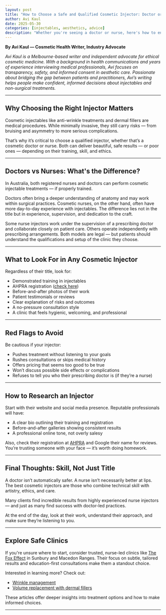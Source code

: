 ```yaml
---
layout: post
title: "How to Choose a Safe and Qualified Cosmetic Injector: Doctor or Nurse?"
author: Avi Kaul
date: 2025-05-30
categories: [injectables, aesthetics, advice]
description: "Whether you're seeing a doctor or nurse, here's how to ensure your injector is skilled, safe, and qualified."
---
```


**By Avi Kaul — Cosmetic Health Writer, Industry Advocate**

*Avi Kaul is a Melbourne-based writer and independent advocate for ethical cosmetic medicine. With a background in health communications and years of experience interviewing medical professionals, Avi focuses on transparency, safety, and informed consent in aesthetic care. Passionate about bridging the gap between patients and practitioners, Avi’s writing helps people make confident, informed decisions about injectables and non-surgical treatments.*

---

## Why Choosing the Right Injector Matters

Cosmetic injectables like anti-wrinkle treatments and dermal fillers are medical procedures. While minimally invasive, they still carry risks — from bruising and asymmetry to more serious complications.

That’s why it’s critical to choose a qualified injector, whether that’s a cosmetic doctor or nurse. Both can deliver beautiful, safe results — or poor ones — depending on their training, skill, and ethics.

---

## Doctors vs Nurses: What's the Difference?

In Australia, both registered nurses and doctors can perform cosmetic injectable treatments — if properly trained.

Doctors often bring a deeper understanding of anatomy and may work within surgical practices. Cosmetic nurses, on the other hand, often have more day-to-day experience with injectables. The difference lies not in the title but in experience, supervision, and dedication to the craft.

Some nurse injectors work under the supervision of a prescribing doctor and collaborate closely on patient care. Others operate independently with prescribing arrangements. Both models are legal — but patients should understand the qualifications and setup of the clinic they choose.

---

## What to Look For in Any Cosmetic Injector

Regardless of their title, look for:

- Demonstrated training in injectables  
- AHPRA registration ([check here](https://www.ahpra.gov.au))  
- Before-and-after photos of their work  
- Patient testimonials or reviews  
- Clear explanation of risks and outcomes  
- A no-pressure consultation style  
- A clinic that feels hygienic, welcoming, and professional

---

## Red Flags to Avoid

Be cautious if your injector:

- Pushes treatment without listening to your goals  
- Rushes consultations or skips medical history  
- Offers pricing that seems too good to be true  
- Won’t discuss possible side effects or complications  
- Refuses to tell you who their prescribing doctor is (if they’re a nurse)

---

## How to Research an Injector

Start with their website and social media presence. Reputable professionals will have:

- A clear bio outlining their training and registration  
- Before-and-after galleries showing consistent results  
- A professional online tone, not overly salesy  

Also, check their registration at [AHPRA](https://www.ahpra.gov.au) and Google their name for reviews. You’re trusting someone with your face — it’s worth doing homework.

---

## Final Thoughts: Skill, Not Just Title

A doctor isn’t automatically safer. A nurse isn’t necessarily better at lips. The best cosmetic injectors are those who combine technical skill with artistry, ethics, and care.

Many clients find incredible results from highly experienced nurse injectors — and just as many find success with doctor-led practices.

At the end of the day, look at their work, understand their approach, and make sure they’re listening to you.

---

## Explore Safe Clinics

If you're unsure where to start, consider trusted, nurse-led clinics like [The Fox Effect](https://thefoxeffect.com.au) in Sunbury and Macedon Ranges. Their focus on subtle, tailored results and education-first consultations make them a standout choice.

Interested in learning more? Check out:

- [Wrinkle management](https://thefoxeffect.com.au/aesthetic-medicine/wrinkle-management/)  
- [Volume replacement with dermal fillers](https://thefoxeffect.com.au/aesthetic-medicine/volume-replacement/)

These articles offer deeper insights into treatment options and how to make informed choices.

---